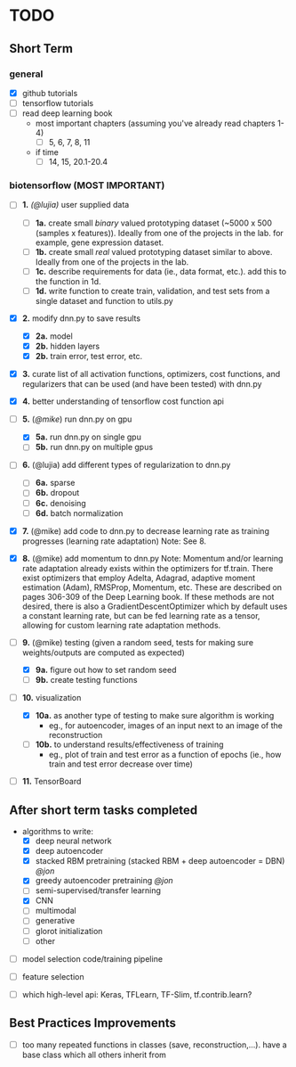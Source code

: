 # TODO
## Short Term

### general
- [x] github tutorials
- [ ] tensorflow tutorials
- [ ] read deep learning book
	- most important chapters (assuming you've already read chapters 1-4)
		- [ ] 5, 6, 7, 8, 11
	- if time
		- [ ] 14, 15, 20.1-20.4

### biotensorflow (MOST IMPORTANT)
- [ ] **1.** *(@lujia)*  user supplied data
	- [ ] **1a.** create small *binary* valued prototyping dataset (~5000 x 500 (samples x features)). Ideally from one of the projects in the lab. for example, gene expression dataset.
	- [ ] **1b.** create small *real* valued prototyping dataset similar to above. Ideally from one of the projects in the lab.
	- [ ] **1c.** describe requirements for data (ie., data format, etc.). add this to the function in 1d.
	- [ ] **1d.** write function to create train, validation, and test sets from a single dataset and function to utils.py
- [x] **2.** modify dnn.py to save results
	- [x] **2a.** model 
	- [x] **2b.** hidden layers
	- [x] **2b.** train error, test error, etc.
- [x] **3.** curate list of all activation functions, optimizers, cost functions, and regularizers that can be used (and have been tested) with dnn.py
- [x] **4.** better understanding of tensorflow cost function api
- [ ] **5.** (*@mike*) run dnn.py on gpu
	- [x] **5a.** run dnn.py on single gpu
	- [ ] **5b.** run dnn.py on multiple gpus
- [ ] **6.** (@lujia) add different types of regularization to dnn.py
	- [ ] **6a.** sparse
	- [ ] **6b.** dropout
	- [ ] **6c.** denoising
	- [ ] **6d.** batch normalization
- [x] **7.** (@mike) add code to dnn.py to decrease learning rate as training progresses (learning rate adaptation) Note: See 8.
- [x] **8.** (@mike) add momentum to dnn.py Note: Momentum and/or learning rate adaptation already exists within the optimizers for tf.train. There exist optimizers that employ Adelta, Adagrad, adaptive moment estimation (Adam), RMSProp, Momentum, etc. These are described on pages 306-309 of the Deep Learning book. If these methods are not desired, there is also a GradientDescentOptimizer which by default uses a constant learning rate, but can be fed learning rate as a tensor, allowing for custom learning rate adaptation methods. 
- [ ] **9.** (@mike) testing (given a random seed, tests for making sure weights/outputs are computed as expected)
	- [x] **9a.** figure out how to set random seed
	- [ ] **9b.** create testing functions
- [ ] **10.** visualization 
	- [x] **10a.** as another type of testing to make sure algorithm is working
		- eg., for autoencoder, images of an input next to an image of the reconstruction
	- [ ] **10b.** to understand results/effectiveness of training
		- eg., plot of train and test error as a function of epochs (ie., how train and test error decrease over time)
- [ ] **11.** TensorBoard


## After short term tasks completed
- algorithms to write:
	- [x] deep neural network
	- [x] deep autoencoder 
	- [x] stacked RBM pretraining (stacked RBM + deep autoencoder = DBN) *@jon*
	- [x] greedy autoencoder pretraining *@jon*
	- [ ] semi-supervised/transfer learning
	- [x] CNN
	- [ ] multimodal
	- [ ] generative
	- [ ] glorot initialization
	- [ ] other
- [ ] model selection code/training pipeline
- [ ] feature selection 
- [ ] which high-level api: Keras, TFLearn, TF-Slim, tf.contrib.learn?


## Best Practices Improvements
- [ ] too many repeated functions in classes (save, reconstruction,...). have a base class which all others inherit from

